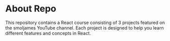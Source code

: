 # About Repo

This repository contains a React course consisting of 3 projects featured on the smoljames YouTube channel. Each project is designed to help you learn different features and concepts in React.


